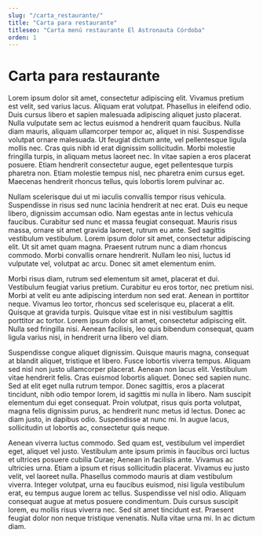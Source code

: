 ```yaml
---
slug: "/carta_restaurante/"
title: "Carta para restaurante"
titleseo: "Carta menú restaurante El Astronauta Córdoba"
orden: 1
---
```


# Carta para restaurante

Lorem ipsum dolor sit amet, consectetur adipiscing elit. Vivamus pretium est velit, sed varius lacus. Aliquam erat volutpat. Phasellus in eleifend odio. Duis cursus libero et sapien malesuada adipiscing aliquet justo placerat. Nulla vulputate sem ac lectus euismod a hendrerit quam faucibus. Nulla diam mauris, aliquam ullamcorper tempor ac, aliquet in nisi. Suspendisse volutpat ornare malesuada. Ut feugiat dictum ante, vel pellentesque ligula mollis nec. Cras quis nibh id erat dignissim sollicitudin. Morbi molestie fringilla turpis, in aliquam metus laoreet nec. In vitae sapien a eros placerat posuere. Etiam hendrerit consectetur augue, eget pellentesque turpis pharetra non. Etiam molestie tempus nisl, nec pharetra enim cursus eget. Maecenas hendrerit rhoncus tellus, quis lobortis lorem pulvinar ac.

Nullam scelerisque dui ut mi iaculis convallis tempor risus vehicula. Suspendisse in risus sed nunc lacinia hendrerit at nec erat. Duis eu neque libero, dignissim accumsan odio. Nam egestas ante in lectus vehicula faucibus. Curabitur sed nunc et massa feugiat consequat. Mauris risus massa, ornare sit amet gravida laoreet, rutrum eu ante. Sed sagittis vestibulum vestibulum. Lorem ipsum dolor sit amet, consectetur adipiscing elit. Ut sit amet quam magna. Praesent rutrum nunc a diam rhoncus commodo. Morbi convallis ornare hendrerit. Nullam leo nisi, luctus id vulputate vel, volutpat ac arcu. Donec sit amet elementum enim.

Morbi risus diam, rutrum sed elementum sit amet, placerat et dui. Vestibulum feugiat varius pretium. Curabitur eu eros tortor, nec pretium nisi. Morbi at velit eu ante adipiscing interdum non sed erat. Aenean in porttitor neque. Vivamus leo tortor, rhoncus sed scelerisque eu, placerat a elit. Quisque at gravida turpis. Quisque vitae est in nisi vestibulum sagittis porttitor ac tortor. Lorem ipsum dolor sit amet, consectetur adipiscing elit. Nulla sed fringilla nisi. Aenean facilisis, leo quis bibendum consequat, quam ligula varius nisi, in hendrerit urna libero vel diam.

Suspendisse congue aliquet dignissim. Quisque mauris magna, consequat at blandit aliquet, tristique et libero. Fusce lobortis viverra tempus. Aliquam sed nisl non justo ullamcorper placerat. Aenean non lacus elit. Vestibulum vitae hendrerit felis. Cras euismod lobortis aliquet. Donec sed sapien nunc. Sed at elit eget nulla rutrum tempor. Donec sagittis, eros a placerat tincidunt, nibh odio tempor lorem, id sagittis mi nulla in libero. Nam suscipit elementum dui eget consequat. Proin volutpat, risus quis porta volutpat, magna felis dignissim purus, ac hendrerit nunc metus id lectus. Donec ac diam justo, in dapibus odio. Suspendisse at nunc mi. In augue lacus, sollicitudin ut lobortis ac, consectetur quis neque.

Aenean viverra luctus commodo. Sed quam est, vestibulum vel imperdiet eget, aliquet vel justo. Vestibulum ante ipsum primis in faucibus orci luctus et ultrices posuere cubilia Curae; Aenean in facilisis ante. Vivamus ac ultricies urna. Etiam a ipsum et risus sollicitudin placerat. Vivamus eu justo velit, vel laoreet nulla. Phasellus commodo mauris at diam vestibulum viverra. Integer volutpat, urna eu faucibus euismod, nisi ligula vestibulum erat, eu tempus augue lorem ac tellus. Suspendisse vel nisl odio. Aliquam consequat augue at metus posuere condimentum. Duis cursus suscipit lorem, eu mollis risus viverra nec. Sed sit amet tincidunt est. Praesent feugiat dolor non neque tristique venenatis. Nulla vitae urna mi. In ac dictum diam.